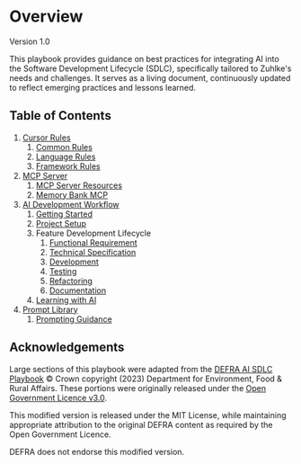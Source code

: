 # Overview
Version 1.0

This playbook provides guidance on best practices for integrating AI into the Software Development Lifecycle (SDLC), specifically tailored to Zuhlke's needs and challenges. It serves as a living document, continuously updated to reflect emerging practices and lessons learned.

## Table of Contents
1. [Cursor Rules](cursor-rules/README.md)
	1. [Common Rules](cursor-rules/common/README.md)
	2. [Language Rules](cursor-rules/languages/README.md)
	3. [Framework Rules](cursor-rules/frameworks/README.md)
2. [MCP Server](mcp-server/README.md)
    1. [MCP Server Resources](mcp-server/mcp-server-resources.md)
    2. [Memory Bank MCP](mcp-server/memory-bank.md)
3. [AI Development Workflow](workflow/README.md)
	1. [Getting Started](workflow/01-getting-started.md)
	2. [Project Setup](workflow/02-project-setup.md)
	3. Feature Development Lifecycle
		1. [Functional Requirement](workflow/03-functional-requirement.md)
		2. [Technical Specification](workflow/04-technical-specification.md)
		3. [Development](workflow/05-development.md)
		4. [Testing](workflow/06-testing.md)
		5. [Refactoring](workflow/07-refactoring.md)
		6. [Documentation](workflow/08-documentation.md)
	4. [Learning with AI](workflow/09-learning.md)
4. [Prompt Library](prompt-library/README.md)
    1. [Prompting Guidance](prompt-library/prompting-guidance.md)

## Acknowledgements
Large sections of this playbook were adapted from the
[DEFRA AI SDLC Playbook](https://github.com/DEFRA/defra-ai-sdlc)
© Crown copyright (2023) Department for Environment, Food & Rural Affairs.
These portions were originally released under the
[Open Government Licence v3.0](http://www.nationalarchives.gov.uk/doc/open-government-licence/version/3/).

This modified version is released under the MIT License, while maintaining appropriate attribution
to the original DEFRA content as required by the Open Government Licence.

DEFRA does not endorse this modified version.
